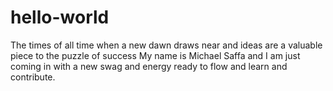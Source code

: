 # hello-world
The times of all time when a new dawn draws near and ideas are a valuable piece to the puzzle of success
My name is Michael Saffa and I am just coming in with a new swag and energy ready to flow and learn and contribute. 
